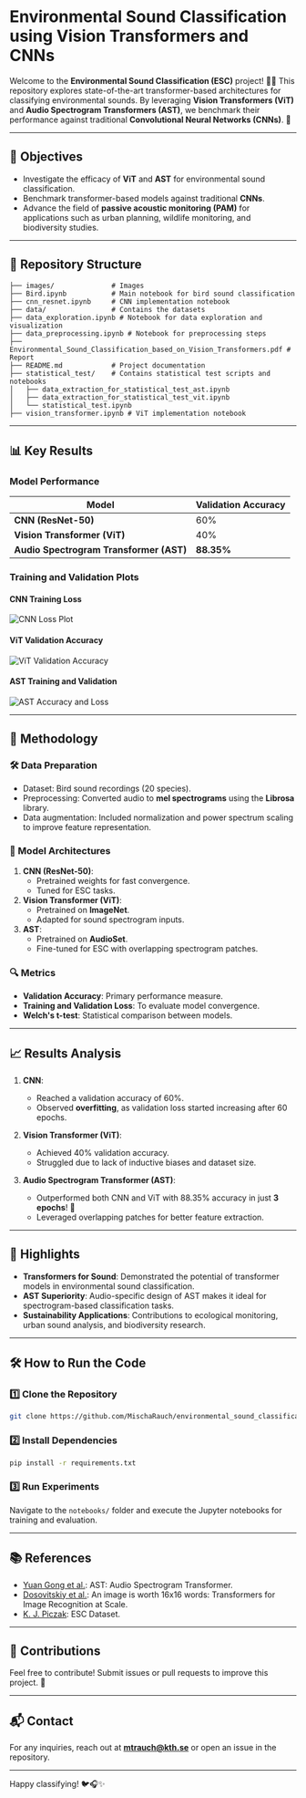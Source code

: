 # Environmental Sound Classification using Vision Transformers and CNNs

Welcome to the **Environmental Sound Classification (ESC)** project! 🌿🎵 This repository explores state-of-the-art transformer-based architectures for classifying environmental sounds. By leveraging **Vision Transformers (ViT)** and **Audio Spectrogram Transformers (AST)**, we benchmark their performance against traditional **Convolutional Neural Networks (CNNs)**. 🚀

---

## 🎯 Objectives
- Investigate the efficacy of **ViT** and **AST** for environmental sound classification.
- Benchmark transformer-based models against traditional **CNNs**.
- Advance the field of **passive acoustic monitoring (PAM)** for applications such as urban planning, wildlife monitoring, and biodiversity studies.

---

## 📂 Repository Structure

```
├── images/              # Images
├── Bird.ipynb           # Main notebook for bird sound classification
├── cnn_resnet.ipynb     # CNN implementation notebook
├── data/                # Contains the datasets
├── data_exploration.ipynb # Notebook for data exploration and visualization
├── data_preprocessing.ipynb # Notebook for preprocessing steps
├── Environmental_Sound_Classification_based_on_Vision_Transformers.pdf # Report
├── README.md            # Project documentation
├── statistical_test/    # Contains statistical test scripts and notebooks
│   ├── data_extraction_for_statistical_test_ast.ipynb
│   ├── data_extraction_for_statistical_test_vit.ipynb
│   └── statistical_test.ipynb
├── vision_transformer.ipynb # ViT implementation notebook
```

---

## 📊 Key Results

### Model Performance
| **Model**            | **Validation Accuracy** |
|----------------------|--------------------------|
| **CNN (ResNet-50)**  | 60%                     |
| **Vision Transformer (ViT)** | 40%                     |
| **Audio Spectrogram Transformer (AST)** | **88.35%**               |

### Training and Validation Plots

#### CNN Training Loss
![CNN Loss Plot](images/CNN_plot_loss_checkpoint_epoch_100_lr_5e-06.txt.jpg)

#### ViT Validation Accuracy
![ViT Validation Accuracy](images/VIT_plot_loss_checkpoint_epoch_280_lr_5e-06.txt.jpg)

#### AST Training and Validation
![AST Accuracy and Loss](images/AST-data.png)

---

## 🚀 Methodology

### 🛠 Data Preparation
- Dataset: Bird sound recordings (20 species).
- Preprocessing: Converted audio to **mel spectrograms** using the **Librosa** library.
- Data augmentation: Included normalization and power spectrum scaling to improve feature representation.

### 🧠 Model Architectures
1. **CNN (ResNet-50)**:
   - Pretrained weights for fast convergence.
   - Tuned for ESC tasks.
2. **Vision Transformer (ViT)**:
   - Pretrained on **ImageNet**.
   - Adapted for sound spectrogram inputs.
3. **AST**:
   - Pretrained on **AudioSet**.
   - Fine-tuned for ESC with overlapping spectrogram patches.

### 🔍 Metrics
- **Validation Accuracy**: Primary performance measure.
- **Training and Validation Loss**: To evaluate model convergence.
- **Welch's t-test**: Statistical comparison between models.

---

## 📈 Results Analysis

1. **CNN**:
   - Reached a validation accuracy of 60%.
   - Observed **overfitting**, as validation loss started increasing after 60 epochs.

2. **Vision Transformer (ViT)**:
   - Achieved 40% validation accuracy.
   - Struggled due to lack of inductive biases and dataset size.

3. **Audio Spectrogram Transformer (AST)**:
   - Outperformed both CNN and ViT with 88.35% accuracy in just **3 epochs**! 🌟
   - Leveraged overlapping patches for better feature extraction.

---

## 🌟 Highlights

- **Transformers for Sound**: Demonstrated the potential of transformer models in environmental sound classification. 
- **AST Superiority**: Audio-specific design of AST makes it ideal for spectrogram-based classification tasks.
- **Sustainability Applications**: Contributions to ecological monitoring, urban sound analysis, and biodiversity research.

---

## 🛠 How to Run the Code

### 1️⃣ Clone the Repository
```bash
git clone https://github.com/MischaRauch/environmental_sound_classification_based_on_vision_transformers.git
```

### 2️⃣ Install Dependencies
```bash
pip install -r requirements.txt
```

### 3️⃣ Run Experiments
Navigate to the `notebooks/` folder and execute the Jupyter notebooks for training and evaluation.

---

## 📚 References
- [Yuan Gong et al.](https://arxiv.org/abs/2104.01778): AST: Audio Spectrogram Transformer.
- [Dosovitskiy et al.](https://arxiv.org/abs/2010.11929): An image is worth 16x16 words: Transformers for Image Recognition at Scale.
- [K. J. Piczak](https://dl.acm.org/doi/10.1145/2733373.2806390): ESC Dataset.

---

## 🤝 Contributions
Feel free to contribute! Submit issues or pull requests to improve this project. 🙌

---

## 📬 Contact
For any inquiries, reach out at **mtrauch@kth.se** or open an issue in the repository.

---

Happy classifying! 🐦🎧✨
